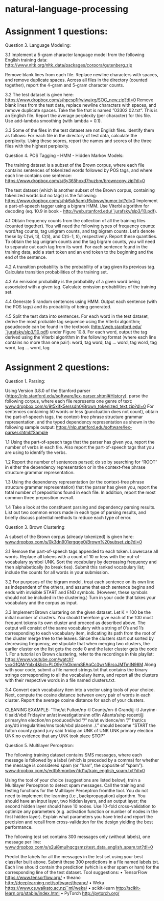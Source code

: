 # natural-language-processing

# Assignment 1 questions:

Question 3. Language Modeling:

3.1 Implement a 5-gram character language model from the following English
training data: http://www.nltk.org/nltk_data/packages/corpora/gutenberg.zip

Remove blank lines from each file. Replace newline characters with spaces, and remove duplicate
spaces. Across all files in the directory (counted together), report the 4-gram and 5-gram
character counts.

3.2 The test dataset is given here: https://www.dropbox.com/s/hpcsp1ifwiwaixg/SOC_new.zip?dl=0
Remove blank lines from the test data, replace newline characters with spaces, and remove
duplicate spaces.
Take the file that is named ”03302 02.txt”. This is an English file. Report the average perplexity
(per character) for this file. Use add-lambda smoothing (with lambda = 0.1).

3.3 Some of the files in the test dataset are not English files. Identify them as follows:
For each file in the directory of test data, calculate the perplexity. Using these scores, report the
names and scores of the three files with the highest perplexity.

Question 4. POS Tagging - HMM - Hidden Markov Models:

The training dataset is a subset of the Brown corpus, where each file contains sentences of
tokenized words followed by POS tags, and where each line contains one sentence: https://www.dropbox.com/s/6y365hoxd7huzbm/browncopy.zip?dl=0

The test dataset (which is another subset of the Brown corpus, containing tokenized words but no
tags) is the following: https://www.dropbox.com/s/hk6uk5amkf6ubww/humor.txt?dl=0
Implement a part-of-speech tagger using a bigram HMM. 
Use Viterbi algorithm for decoding (eq. 10.9 in book - http://web.stanford.edu/˜jurafsky/slp3/10.pdf).

4.1 Obtain frequency counts from the collection of all the training files (counted
together). You will need the following types of frequency counts: word/tag counts, tag unigram
counts, and tag bigram counts. Let’s denote these by C(wi, ti), C(ti), and C(ti−1, ti),
respectively. Report these quantities.
To obtain the tag unigram counts and the tag bigram counts, you will need to separate out each
tag from its word. For each sentence found in the training data, add a start token and an end token
to the beginning and the end of the sentence.

4.2 A transition probability is the probability of a tag given its previous tag. Calculate
transition probabilities of the training set.

4.3 An emission probability is the probability of a given word being associated with a
given tag. Calculate emission probabilities of the training set.

4.4 Generate 5 random sentences using HMM. Output each sentence (with the POS
tags) and its probability of being generated.

4.5 Split the test data into sentences. For each word in the test dataset, derive the most
probable tag sequence using the Viterbi algorithm; pseudocode can be found in the textbook
(http://web.stanford.edu/˜jurafsky/slp3/10.pdf) under Figure 10.8.
For each word, output the tag derived using the Viterbi algorithm in the following format
(where each line contains no more than one pair):
<sentence ID=1> word, tag word, tag ... word, tag <EOS>
<sentence ID=2> word, tag word, tag ... word, tag <EOS>


# Assignment 2 questions:

Question 1. Parsing:

Using Version 3.8.0 of the Stanford parser (https://nlp.stanford.edu/software/lex-parser.shtml#History), parse the following corpus, where each file represents one genre of text:
www.dropbox.com/s/9t5xifk5erssdn0/Brown_tokenized_text.zip?dl=0
For sentences containing 50 words or less (punctuation does not count), obtain the part-of-speech
tags, the context-free phrase structure grammar representation, and the typed dependency
representation as shown in the following sample output:
https://nlp.stanford.edu/software/lex-parser.shtml#Sample

1.1 Using the part-of-speech tags that the parser has given you, report the number of
verbs in each file. Also report the part-of-speech tags that you are using to identify the verbs.

1.2 Report the number of sentences parsed; do so by searching for “ROOT” in either the dependency representation or in the context-free phrase structure grammar representation.

1.3 Using the dependency representation (or the context-free phrase structure grammar
representation) that the parser has given you, report the total number of prepositions found in each
file. In addition, report the most common three preposition overall.

1.4 Take a look at the constituent parsing and dependency parsing results. List out two
common errors made in each type of parsing results, and briefly discuss potential methods to
reduce each type of error.

Question 3. Brown Clustering:

A subset of the Brown corpus (already tokenized) is given here:
www.dropbox.com/s/0k3dn901ergqge0/Brown%20subset.zip?dl=0

3.1 Remove the part-of-speech tags appended to each token. Lowercase all words.
Replace all tokens with a count of 10 or less with the out-of-vocabulary symbol UNK. Sort the
vocabulary by decreasing frequency and then alphabetically (to break ties). Submit this ranked
vocabulary list; include the counts for all words in your submission.

3.2 For purposes of the bigram model, treat each sentence on its own line as
independent of the others, and assume that each sentence begins and ends with invisible START
and END symbols. (However, these symbols should not be included in the clustering.) Turn in
your code that takes your vocabulary and the corpus as input.

3.3 Implement Brown clustering on the given dataset. Let K = 100 be the initial
number of clusters. You should therefore give each of the 100 most frequent tokens its own
cluster and proceed as described above. The output will consist of the same vocabulary with a
string of 0’s and 1’s corresponding to each vocabulary item, indicating its path from the root of
the cluster merge tree to the leaves. Since the clusters start out sorted by decreasing frequency, we
stipulate that when merging two clusters, the earlier cluster on the list gets the code 0 and the later
cluster gets the code 1.
For a tutorial on Brown clustering, refer to the recordings in this playlist:
https://www.youtube.com/watch?v=xGfQMrYoIx4&list=PLO9y7hOkmmSEAqCc0wrNBrsoJMTmIN98M
Along with your code, submit a file named strings.txt that contains the binary strings
corresponding to all the vocabulary items, and report all the clusters with their respective words in
a file named clusters.txt.

3.4 Convert each vocabulary item into a vector using tools of your choice. Next,
compute the cosine distance between every pair of words in each cluster. Report the average
cosine distance for each of your clusters.

CLEANING EXAMPLE:
“The/at Fulton/np-tl County/nn-tl Grand/jj-tl Jury/nn-tl said/vbd Friday/nr an/at investigation/nn
of/in Atlanta’s/np recent/jj primary/nn election/nn produced/vbd “/“ no/at evidence/nn ”/” that/cs
any/dti irregularities/nns took/vbd place/nn ./.”
should become
“START the fulton county grand jury said friday an UNK of UNK UNK primary election UNK
no evidence that any UNK took place STOP”

Question 5. Multilayer Perceptron:

The following training dataset contains SMS messages, where each message is followed by a
label (which is preceded by a comma) for whether the message is considered spam (or “ham”, the
opposite of “spam”): www.dropbox.com/s/edtb5mqnbw7dd1u/train_english_spam.txt?dl=0

Using the tool of your choice (suggestions are listed below), train a Multilayer Perceptron to
detect spam messages. 
Call the training and testing functions for the Multilayer Perceptron fromthe tool. You do not need to implement the learning (i.e., backpropagation) algorithm. 
You should have an input layer, two hidden layers, and an output layer; the second hidden layer should have 10 nodes. Use 10-fold cross-validation to optimize any parameters (e.g. activation function or
number of nodes in the first hidden layer). 
Explain what parameters you have tried and report the precision and recall from cross-validation for the design yielding the best performance.

The following test set contains 300 messages only (without labels), one message per line:
www.dropbox.com/s/s2ui8muihqcgsmz/test_data_english_spam.txt?dl=0

Predict the labels for all the messages in the test set using your best classifer built above. Submit
these 300 predictions in a file named labels.txt. Each line should contain the prediction (which is
either spam or ham) for the corresponding line of the test dataset.
Tool suggestions:
• TensorFlow https://www.tensorflow.org/
• theano http://deeplearning.net/software/theano/
• Weka https://www.cs.waikato.ac.nz/˜ml/weka/
• scikit-learn http://scikit-learn.org/stable/index.html
• PyTorch http://pytorch.org/

